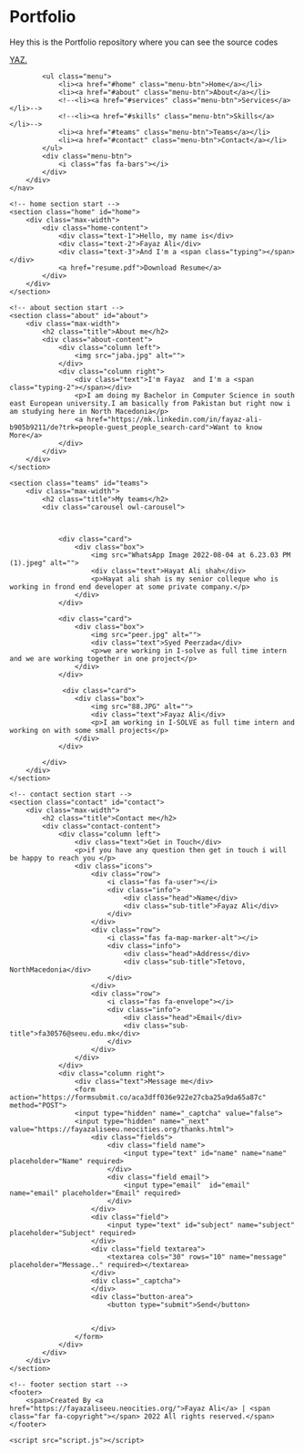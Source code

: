 # Portfolio
Hey this is the Portfolio repository where you can see the source codes
<!DOCTYPE html>
<html lang="en">
<head>
    <meta charset="UTF-8">
    <meta name="viewport" content="width=device-width, initial-scale=1.0">
    <title>Fayaz ALi Malang</title>
    <link rel="stylesheet" href="style.css">
    <link rel="stylesheet" href="https://cdnjs.cloudflare.com/ajax/libs/font-awesome/5.15.3/css/all.min.css"/>
    <script src="https://code.jquery.com/jquery-3.5.1.min.js"></script>
    <script src="https://cdnjs.cloudflare.com/ajax/libs/typed.js/2.0.11/typed.min.js"></script>
    <script src="https://cdnjs.cloudflare.com/ajax/libs/waypoints/4.0.1/jquery.waypoints.min.js"></script>
    <script src="https://cdnjs.cloudflare.com/ajax/libs/OwlCarousel2/2.3.4/owl.carousel.min.js"></script>
    <link rel="stylesheet" href="https://cdnjs.cloudflare.com/ajax/libs/OwlCarousel2/2.3.4/assets/owl.carousel.min.css"/> 
 
 <script>(function(w, d) { w.CollectId = "62c71fbffbae4770654709f5"; var h = d.head || d.getElementsByTagName("head")[0]; var s = d.createElement("script"); s.setAttribute("type", "text/javascript"); s.async=true; s.setAttribute("src", "https://collectcdn.com/launcher.js"); h.appendChild(s); })(window, document);</script>
 
 
 
 
 
 
</head>
<body>
    <nav class="navbar">
        <div class="max-width">
            <div class="logo"><a href="#">YA<span>Z.</span></a></div>
        
            <ul class="menu">
                <li><a href="#home" class="menu-btn">Home</a></li>
                <li><a href="#about" class="menu-btn">About</a></li>
                <!--<li><a href="#services" class="menu-btn">Services</a></li>-->
                <!--<li><a href="#skills" class="menu-btn">Skills</a></li>-->
                <li><a href="#teams" class="menu-btn">Teams</a></li>
                <li><a href="#contact" class="menu-btn">Contact</a></li>
            </ul>
            <div class="menu-btn">
                <i class="fas fa-bars"></i>
            </div>
        </div>
    </nav>

    <!-- home section start -->
    <section class="home" id="home">
        <div class="max-width">
            <div class="home-content">
                <div class="text-1">Hello, my name is</div>
                <div class="text-2">Fayaz Ali</div>
                <div class="text-3">And I'm a <span class="typing"></span></div>
                <a href="resume.pdf">Download Resume</a>
            </div>
        </div>
    </section>

    <!-- about section start -->
    <section class="about" id="about">
        <div class="max-width">
            <h2 class="title">About me</h2>
            <div class="about-content">
                <div class="column left">
                    <img src="jaba.jpg" alt="">
                </div>
                <div class="column right">
                    <div class="text">I'm Fayaz  and I'm a <span class="typing-2"></span></div>
                    <p>I am doing my Bachelor in Computer Science in south east European university.I am basically from Pakistan but right now i am studying here in North Macedonia</p>
                    <a href="https://mk.linkedin.com/in/fayaz-ali-b905b9211/de?trk=people-guest_people_search-card">Want to know More</a>
                </div>
            </div>
        </div>
    </section>
  <!-- teams section start -->
    <section class="teams" id="teams">
        <div class="max-width">
            <h2 class="title">My teams</h2>
            <div class="carousel owl-carousel">
               
                        
                
                <div class="card">
                    <div class="box">
                        <img src="WhatsApp Image 2022-08-04 at 6.23.03 PM (1).jpeg" alt="">
                        <div class="text">Hayat Ali shah</div>
                        <p>Hayat ali shah is my senior colleque who is working in frond end developer at some private company.</p>
                    </div>
                </div>
                
                <div class="card">
                    <div class="box">
                        <img src="peer.jpg" alt="">
                        <div class="text">Syed Peerzada</div>
                        <p>we are working in I-solve as full time intern and we are working together in one project</p>
                    </div>
                </div>
                
                 <div class="card">
                    <div class="box">
                        <img src="88.JPG" alt="">
                        <div class="text">Fayaz Ali</div>
                        <p>I am working in I-SOLVE as full time intern and working on with some small projects</p>
                    </div>
                </div>
                
            </div>
        </div>
    </section>

    <!-- contact section start -->
    <section class="contact" id="contact">
        <div class="max-width">
            <h2 class="title">Contact me</h2>
            <div class="contact-content">
                <div class="column left">
                    <div class="text">Get in Touch</div>
                    <p>if you have any question then get in touch i will be happy to reach you </p>
                    <div class="icons">
                        <div class="row">
                            <i class="fas fa-user"></i>
                            <div class="info">
                                <div class="head">Name</div>
                                <div class="sub-title">Fayaz Ali</div>
                            </div>
                        </div>
                        <div class="row">
                            <i class="fas fa-map-marker-alt"></i>
                            <div class="info">
                                <div class="head">Address</div>
                                <div class="sub-title">Tetovo, NorthMacedonia</div>
                            </div>
                        </div>
                        <div class="row">
                            <i class="fas fa-envelope"></i>
                            <div class="info">
                                <div class="head">Email</div>
                                <div class="sub-title">fa30576@seeu.edu.mk</div>
                            </div>
                        </div>
                    </div>
                </div>
                <div class="column right">
                    <div class="text">Message me</div>
                    <form action="https://formsubmit.co/aca3dff036e922e27cba25a9da65a87c" method="POST">
                    <input type="hidden" name="_captcha" value="false">
                    <input type="hidden" name="_next" value="https://fayazaliseeu.neocities.org/thanks.html">
                        <div class="fields">
                            <div class="field name">
                                <input type="text" id="name" name="name" placeholder="Name" required>
                            </div>
                            <div class="field email">
                                <input type="email"  id="email" name="email" placeholder="Email" required>
                            </div>
                        </div>
                        <div class="field">
                            <input type="text" id="subject" name="subject" placeholder="Subject" required>
                        </div>
                        <div class="field textarea">
                            <textarea cols="30" rows="10" name="message" placeholder="Message.." required></textarea>
                        </div>
                        <div class="_captcha">
                        </div>
                        <div class="button-area">
                            <button type="submit">Send</button>
                            
                            
                        </div>
                    </form>
                </div>
            </div>
        </div>
    </section>

    <!-- footer section start -->
    <footer>
        <span>Created By <a href="https://fayazaliseeu.neocities.org/">Fayaz Ali</a> | <span class="far fa-copyright"></span> 2022 All rights reserved.</span>
    </footer>

    <script src="script.js"></script>
</body>
</html>
